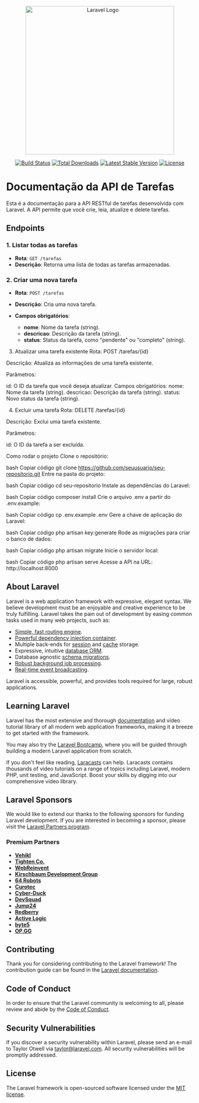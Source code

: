 <p align="center"><a href="https://laravel.com" target="_blank"><img src="https://raw.githubusercontent.com/laravel/art/master/logo-lockup/5%20SVG/2%20CMYK/1%20Full%20Color/laravel-logolockup-cmyk-red.svg" width="400" alt="Laravel Logo"></a></p>

<p align="center">
<a href="https://github.com/laravel/framework/actions"><img src="https://github.com/laravel/framework/workflows/tests/badge.svg" alt="Build Status"></a>
<a href="https://packagist.org/packages/laravel/framework"><img src="https://img.shields.io/packagist/dt/laravel/framework" alt="Total Downloads"></a>
<a href="https://packagist.org/packages/laravel/framework"><img src="https://img.shields.io/packagist/v/laravel/framework" alt="Latest Stable Version"></a>
<a href="https://packagist.org/packages/laravel/framework"><img src="https://img.shields.io/packagist/l/laravel/framework" alt="License"></a>
</p>

# Documentação da API de Tarefas

Esta é a documentação para a API RESTful de tarefas desenvolvida com Laravel. A API permite que você crie, leia, atualize e delete tarefas.

## Endpoints

### 1. **Listar todas as tarefas**

- **Rota**: `GET /tarefas`
- **Descrição**: Retorna uma lista de todas as tarefas armazenadas.

### 2. **Criar uma nova tarefa**

- **Rota**: `POST /tarefas`
- **Descrição**: Cria uma nova tarefa.
- **Campos obrigatórios**:

    - **nome**: Nome da tarefa (string).
    - **descricao**: Descrição da tarefa (string).
    - **status**: Status da tarefa, como "pendente" ou "completo" (string).

3. Atualizar uma tarefa existente
Rota: POST /tarefas/{id}

Descrição: Atualiza as informações de uma tarefa existente.

Parâmetros:

id: O ID da tarefa que você deseja atualizar.
Campos obrigatórios:
nome: Nome da tarefa (string).
descricao: Descrição da tarefa (string).
status: Novo status da tarefa (string).

4. Excluir uma tarefa
Rota: DELETE /tarefas/{id}

Descrição: Exclui uma tarefa existente.

Parâmetros:

id: O ID da tarefa a ser excluída.


Como rodar o projeto
Clone o repositório:

bash
Copiar código
git clone https://github.com/seuusuario/seu-repositorio.git
Entre na pasta do projeto:

bash
Copiar código
cd seu-repositorio
Instale as dependências do Laravel:

bash
Copiar código
composer install
Crie o arquivo .env a partir do .env.example:

bash
Copiar código
cp .env.example .env
Gere a chave de aplicação do Laravel:

bash
Copiar código
php artisan key:generate
Rode as migrações para criar o banco de dados:

bash
Copiar código
php artisan migrate
Inicie o servidor local:

bash
Copiar código
php artisan serve
Acesse a API na URL: http://localhost:8000

## About Laravel

Laravel is a web application framework with expressive, elegant syntax. We believe development must be an enjoyable and creative experience to be truly fulfilling. Laravel takes the pain out of development by easing common tasks used in many web projects, such as:

- [Simple, fast routing engine](https://laravel.com/docs/routing).
- [Powerful dependency injection container](https://laravel.com/docs/container).
- Multiple back-ends for [session](https://laravel.com/docs/session) and [cache](https://laravel.com/docs/cache) storage.
- Expressive, intuitive [database ORM](https://laravel.com/docs/eloquent).
- Database agnostic [schema migrations](https://laravel.com/docs/migrations).
- [Robust background job processing](https://laravel.com/docs/queues).
- [Real-time event broadcasting](https://laravel.com/docs/broadcasting).

Laravel is accessible, powerful, and provides tools required for large, robust applications.

## Learning Laravel

Laravel has the most extensive and thorough [documentation](https://laravel.com/docs) and video tutorial library of all modern web application frameworks, making it a breeze to get started with the framework.

You may also try the [Laravel Bootcamp](https://bootcamp.laravel.com), where you will be guided through building a modern Laravel application from scratch.

If you don't feel like reading, [Laracasts](https://laracasts.com) can help. Laracasts contains thousands of video tutorials on a range of topics including Laravel, modern PHP, unit testing, and JavaScript. Boost your skills by digging into our comprehensive video library.

## Laravel Sponsors

We would like to extend our thanks to the following sponsors for funding Laravel development. If you are interested in becoming a sponsor, please visit the [Laravel Partners program](https://partners.laravel.com).

### Premium Partners

- **[Vehikl](https://vehikl.com/)**
- **[Tighten Co.](https://tighten.co)**
- **[WebReinvent](https://webreinvent.com/)**
- **[Kirschbaum Development Group](https://kirschbaumdevelopment.com)**
- **[64 Robots](https://64robots.com)**
- **[Curotec](https://www.curotec.com/services/technologies/laravel/)**
- **[Cyber-Duck](https://cyber-duck.co.uk)**
- **[DevSquad](https://devsquad.com/hire-laravel-developers)**
- **[Jump24](https://jump24.co.uk)**
- **[Redberry](https://redberry.international/laravel/)**
- **[Active Logic](https://activelogic.com)**
- **[byte5](https://byte5.de)**
- **[OP.GG](https://op.gg)**

## Contributing

Thank you for considering contributing to the Laravel framework! The contribution guide can be found in the [Laravel documentation](https://laravel.com/docs/contributions).

## Code of Conduct

In order to ensure that the Laravel community is welcoming to all, please review and abide by the [Code of Conduct](https://laravel.com/docs/contributions#code-of-conduct).

## Security Vulnerabilities

If you discover a security vulnerability within Laravel, please send an e-mail to Taylor Otwell via [taylor@laravel.com](mailto:taylor@laravel.com). All security vulnerabilities will be promptly addressed.

## License

The Laravel framework is open-sourced software licensed under the [MIT license](https://opensource.org/licenses/MIT).

